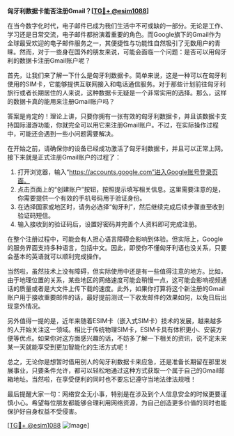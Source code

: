 **匈牙利数据卡能否注册Gmail？[[TG💪+ @esim1088](https://t.me/s/esim1088)]**

在当今数字化时代，电子邮件已成为我们生活中不可或缺的一部分。无论是工作、学习还是日常交流，电子邮件都扮演着重要的角色。而Google旗下的Gmail作为全球最受欢迎的电子邮件服务之一，其便捷性与功能性自然吸引了无数用户的青睐。然而，对于一些身在国外的朋友来说，可能会面临一个问题：是否可以用匈牙利的数据卡注册Gmail账户呢？

首先，让我们来了解一下什么是匈牙利数据卡。简单来说，这是一种可以在匈牙利使用的SIM卡，它能够提供互联网接入和电话通信服务。对于那些计划前往匈牙利旅行或者长期居住的人来说，这种数据卡无疑是一个非常实用的选择。那么，这样的数据卡真的能用来注册Gmail账户吗？

答案是肯定的！理论上讲，只要你拥有一张有效的匈牙利数据卡，并且该数据卡支持国际漫游功能，你就完全可以用它来注册Gmail账户。不过，在实际操作过程中，可能还会遇到一些小问题需要解决。

在开始之前，请确保你的设备已经成功激活了匈牙利数据卡，并且可以正常上网。接下来就是正式注册Gmail账户的过程了：

1. 打开浏览器，输入“https://accounts.google.com”进入Google账号登录页面。
2. 点击页面上的“创建账户”按钮，按照提示填写相关信息。这里需要注意的是，你需要提供一个有效的手机号码用于验证身份。
3. 在选择国家或地区时，请务必选择“匈牙利”，然后继续完成后续步骤直至收到验证码短信。
4. 输入接收到的验证码后，设置好密码并完善个人资料即可完成注册。

在整个注册过程中，可能会有人担心语言障碍会影响到体验。但实际上，Google的服务界面支持多种语言，包括中文。因此，即使你不懂匈牙利语也没关系，只要会基本的英语就可以顺利完成操作。

当然啦，虽然技术上没有障碍，但实际使用中还是有一些值得注意的地方。比如，由于地理位置的关系，某些地区的网络速度可能会稍慢一点，这可能会影响视频通话的质量或者是大文件上传下载的速度。此外，如果你打算将这个新注册的Gmail账户用于接收重要邮件的话，最好提前测试一下收发邮件的效果如何，以免日后出现意外情况。

另外值得一提的是，近年来随着ESIM卡（嵌入式SIM卡）技术的发展，越来越多的人开始关注这一领域。相比于传统物理SIM卡，ESIM卡具有体积更小、安装方便等优点。如果你对这方面感兴趣的话，不妨多了解一下相关的资讯，说不定未来某一天就能享受到更加智能化的生活方式呢！

总之，无论你是想暂时借用别人的匈牙利数据卡来应急，还是准备长期留在那里发展事业，只要条件允许，都可以轻松地通过这种方式获取一个属于自己的Gmail邮箱地址。当然啦，在享受便利的同时也不要忘记遵守当地法律法规哦！

最后提醒大家一句：网络安全无小事，特别是在涉及到个人信息安全的时候更要谨慎小心。希望每位朋友都能够合理利用网络资源，为自己创造更多价值的同时也能保护好自身权益不受侵害。

[[TG💪+ @esim1088](https://t.me/s/esim1088) ![Image](https://i.postimg.cc/4NQfJmqS/Snipaste-2025-05-13-00-14-12.png)]